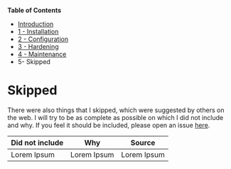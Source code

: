 **Table of Contents**
- [Introduction](https://github.com/teusink/Home-Security-by-Pi/blob/master/README.md)
- [1 - Installation](https://github.com/teusink/Home-Security-by-Pi/blob/master/1-Installation.md)
- [2 - Configuration](https://github.com/teusink/Home-Security-by-Pi/blob/master/2-Configuration.md)
- [3 - Hardening](https://github.com/teusink/Home-Security-by-Pi/blob/master/3-Hardening.md)
- [4 - Maintenance](https://github.com/teusink/Home-Security-by-Pi/blob/master/4-Maintenance.md)
- 5- Skipped

# Skipped
There were also things that I skipped, which were suggested by others on the web. I will try to be as complete as possible on which I did not include and why. If you feel it should be included, please open an issue [here](https://github.com/teusink/Home-Security-by-Pi/issues).

| Did not include | Why | Source |
| --- | --- | --- |
| Lorem Ipsum | Lorem Ipsum | Lorem Ipsum |

